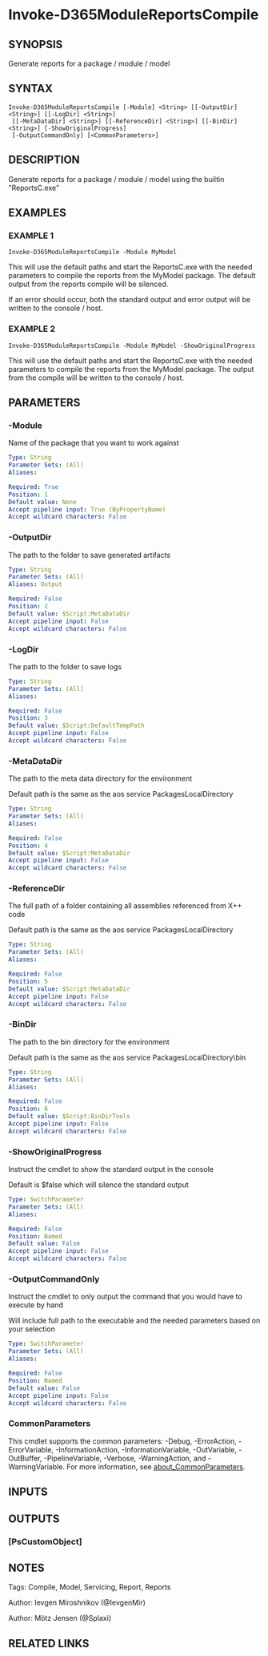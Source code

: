 ﻿---
external help file: d365fo.tools-help.xml
Module Name: d365fo.tools
online version:
schema: 2.0.0
---

# Invoke-D365ModuleReportsCompile

## SYNOPSIS
Generate reports for a package / module / model

## SYNTAX

```
Invoke-D365ModuleReportsCompile [-Module] <String> [[-OutputDir] <String>] [[-LogDir] <String>]
 [[-MetaDataDir] <String>] [[-ReferenceDir] <String>] [[-BinDir] <String>] [-ShowOriginalProgress]
 [-OutputCommandOnly] [<CommonParameters>]
```

## DESCRIPTION
Generate reports for a package / module / model using the builtin "ReportsC.exe"

## EXAMPLES

### EXAMPLE 1
```
Invoke-D365ModuleReportsCompile -Module MyModel
```

This will use the default paths and start the ReportsC.exe with the needed parameters to compile the reports from the MyModel package.
The default output from the reports compile will be silenced.

If an error should occur, both the standard output and error output will be written to the console / host.

### EXAMPLE 2
```
Invoke-D365ModuleReportsCompile -Module MyModel -ShowOriginalProgress
```

This will use the default paths and start the ReportsC.exe with the needed parameters to compile the reports from the MyModel package.
The output from the compile will be written to the console / host.

## PARAMETERS

### -Module
Name of the package that you want to work against

```yaml
Type: String
Parameter Sets: (All)
Aliases:

Required: True
Position: 1
Default value: None
Accept pipeline input: True (ByPropertyName)
Accept wildcard characters: False
```

### -OutputDir
The path to the folder to save generated artifacts

```yaml
Type: String
Parameter Sets: (All)
Aliases: Output

Required: False
Position: 2
Default value: $Script:MetaDataDir
Accept pipeline input: False
Accept wildcard characters: False
```

### -LogDir
The path to the folder to save logs

```yaml
Type: String
Parameter Sets: (All)
Aliases:

Required: False
Position: 3
Default value: $Script:DefaultTempPath
Accept pipeline input: False
Accept wildcard characters: False
```

### -MetaDataDir
The path to the meta data directory for the environment

Default path is the same as the aos service PackagesLocalDirectory

```yaml
Type: String
Parameter Sets: (All)
Aliases:

Required: False
Position: 4
Default value: $Script:MetaDataDir
Accept pipeline input: False
Accept wildcard characters: False
```

### -ReferenceDir
The full path of a folder containing all assemblies referenced from X++ code

Default path is the same as the aos service PackagesLocalDirectory

```yaml
Type: String
Parameter Sets: (All)
Aliases:

Required: False
Position: 5
Default value: $Script:MetaDataDir
Accept pipeline input: False
Accept wildcard characters: False
```

### -BinDir
The path to the bin directory for the environment

Default path is the same as the aos service PackagesLocalDirectory\bin

```yaml
Type: String
Parameter Sets: (All)
Aliases:

Required: False
Position: 6
Default value: $Script:BinDirTools
Accept pipeline input: False
Accept wildcard characters: False
```

### -ShowOriginalProgress
Instruct the cmdlet to show the standard output in the console

Default is $false which will silence the standard output

```yaml
Type: SwitchParameter
Parameter Sets: (All)
Aliases:

Required: False
Position: Named
Default value: False
Accept pipeline input: False
Accept wildcard characters: False
```

### -OutputCommandOnly
Instruct the cmdlet to only output the command that you would have to execute by hand

Will include full path to the executable and the needed parameters based on your selection

```yaml
Type: SwitchParameter
Parameter Sets: (All)
Aliases:

Required: False
Position: Named
Default value: False
Accept pipeline input: False
Accept wildcard characters: False
```

### CommonParameters
This cmdlet supports the common parameters: -Debug, -ErrorAction, -ErrorVariable, -InformationAction, -InformationVariable, -OutVariable, -OutBuffer, -PipelineVariable, -Verbose, -WarningAction, and -WarningVariable. For more information, see [about_CommonParameters](http://go.microsoft.com/fwlink/?LinkID=113216).

## INPUTS

## OUTPUTS

### [PsCustomObject]
## NOTES
Tags: Compile, Model, Servicing, Report, Reports

Author: Ievgen Miroshnikov (@IevgenMir)

Author: Mötz Jensen (@Splaxi)

## RELATED LINKS
